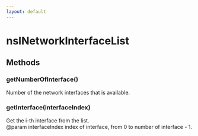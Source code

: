 ```yaml
---
layout: default
---
```


# nsINetworkInterfaceList #

## Methods ##

### getNumberOfInterface() ###
  
Number of the network interfaces that is available.  
  

### getInterface(interfaceIndex) ###
  
Get the i-th interface from the list.  
@param interfaceIndex index of interface, from 0 to number of interface - 1.  
  
